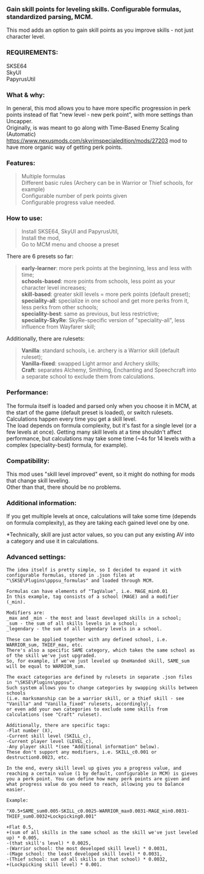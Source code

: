 ### Gain skill points for leveling skills. Configurable formulas, standardized parsing, MCM. 

 This mod adds an option to gain skill points as you improve skills - not just character level.

### REQUIREMENTS:   

 SKSE64  
 SkyUI  
 PapyrusUtil  

### What & why:  
 
 In general, this mod allows you to have more specific progression in perk points instead of flat "new level - new perk point", with more settings than Uncapper.    
 Originally, is was meant to go along with Time-Based Enemy Scaling (Automatic) https://www.nexusmods.com/skyrimspecialedition/mods/27203 mod to have more organic way of getting perk points.


### Features:
 > Multiple formulas  
 > Different basic rules (Archery can be in Warrior or Thief schools, for example)  
 > Configurable number of perk points given  
 > Configurable progress value needed.  

### How to use:  
 > Install SKSE64, SkyUI and PapyrusUtil,  
 > Install the mod,  
 > Go to MCM menu and choose a preset  

 There are 6 presets so far:  
 > **early-learner**: more perk points at the beginning, less and less with time;  
 > **schools-based**: more points from schools, less point as your character level increases;  
 > **skill-based**: greater skill levels = more perk points (default preset);  
 > **speciality-all**: specialize in one school and get more perks from it, less perks from other schools;  
 > **speciality-best**: same as previous, but less restrictive;  
 > **speciality-SkyRe**: SkyRe-specific version of "speciality-all", less influence from Wayfarer skill;  

 Additionally, there are rulesets:
 > **Vanilla**: standard schools, i.e. archery is a Warrior skill (default ruleset);  
 > **Vanilla-fixed**: swapped Light armor and Archery skills;   
 > **Craft**: separates Alchemy, Smithing, Enchanting and Speechcraft into a separate school to exclude them from calculations.  
	
### Performance:  
 The formula itself is loaded and parsed only when you choose it in MCM, at the start of the game (default preset is loaded), or switch rulesets.  
 Calculations happen every time you get a skill level.  
 The load depends on formula complexity, but it's fast for a single level (or a few levels at once).
 Getting many skill levels at a time shouldn't affect performance, but calculations may take some time (~4s for 14 levels with a complex (speciality-best) formula, for example).    

### Compatibility:  
 This mod uses "skill level improved" event, so it might do nothing for mods that change skill leveling.   
 Other than that, there should be no problems.
	
### Additional information:  

 If you get multiple levels at once, calculations will take some time (depends on formula complexity), as they are taking each gained level one by one.  

 *Technically, skill are just actor values, so you can put any existing AV into a category and use it in calculations.  

### Advanced settings:  
  
	The idea itself is pretty simple, so I decided to expand it with configurable formulas, stored in .json files at "\SKSE\Plugins\pppsu_formulas" and loaded through MCM.  

	Formulas can have elements of "TagValue", i.e. MAGE_min0.01  
	In this example, tag consists of a school (MAGE) and a modifier (_min).  

	Modifiers are: 
	_max and _min - the most and least developed skills in a school; 
	_sum - the sum of all skills levels in a school; 
	_legendary - the sum of all legendary levels in a school. 

	These can be applied together with any defined school, i.e. WARRIOR_sum, THIEF_max, etc.  
	There's also a specific SAME category, which takes the same school as of the skill we've just upgraded.  
	So, for example, if we've just leveled up OneHanded skill, SAME_sum will be equal to WARRIOR_sum.  

	The exact categories are defined by rulesets in separate .json files in "\SKSE\Plugins\pppsu".  
	Such system allows you to change categories by swapping skills between schools  
	(i.e. marksmanship can be a warrior skill, or a thief skill - see "Vanilla" and "Vanilla_fixed" rulesets, accordingly),  
	or even add your own categories to exclude some skills from calculations (see "Craft" ruleset).  

	Additionally, there are specific tags: 
	-Flat number (X),  
	-Current skill level (SKILL_c),  
	-Current player level (LEVEL_c),  
	-Any player skill *(see "Additional information" below).  
	These don't support any modifiers, i.e. SKILL_c0.001 or destruction0.0023, etc.  

	In the end, every skill level up gives you a progress value, and reaching a certain value (1 by default, configurable in MCM) is gieves you a perk point. You can define how many perk points are given and what progress value do you need to reach, allowing you to balance easier. 

	Example:  

	"X0.5+SAME_sum0.005-SKILL_c0.0025-WARRIOR_max0.0031-MAGE_min0.0031-THIEF_sum0.0032+Lockpicking0.001" 

	+Flat 0.5,  
	+(sum of all skills in the same school as the skill we've just leveled up) * 0.005, 
	-(that skill's level) * 0.0025,  
	-(Warrior school: the most developed skill level) * 0.0031,  
	-(Mage school: the least developed skill level) * 0.0031,  
	-(Thief school: sum of all skills in that school) * 0.0032,  
	+(Lockpicking skill level) * 0.001.  